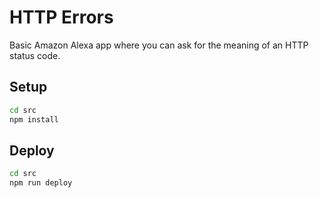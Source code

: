 # HTTP Errors
Basic Amazon Alexa app where you can ask for the meaning of an HTTP status code.

## Setup
```bash
cd src
npm install
```
## Deploy
```bash
cd src
npm run deploy
```

